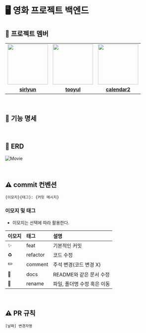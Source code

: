 # 🖥 영화 프로젝트 백엔드


## 🤖 프로젝트 멤버

<table>
 <tr>
    <td align="center"><a href="https://github.com/sirlyun"><img src="https://avatars.githubusercontent.com/sirlyun" width="130px;" alt=""></a></td>
    <td align="center"><a href="https://github.com/tooyul"><img src="https://avatars.githubusercontent.com/tooyul" width="130px;" alt=""></a></td>
    <td align="center"><a href="https://github.com/calendar2"><img src="https://avatars.githubusercontent.com/calendar2" width="130px;" alt=""></a></td>
  </tr>
  <tr>
    <td align="center"><a href="https://github.com/sirlyun"><b>sirlyun</b></a></td>
    <td align="center"><a href="https://github.com/tooyul"><b>tooyul</b></a></td>
    <td align="center"><a href="https://github.com/calendar2"><b>calendar2</b></a></td>
  </tr>
</table>

<br/>


## 📌 기능 명세

<br/>

## 💾 ERD

![Movie](https://github.com/movie-team/BackEnd/assets/116432941/853afd17-ce96-4b4c-9345-105f86d30cb3)

<br/>

## ⚠️ commit 컨벤션

```
{이모지}{태그}: {커밋 메시지}
```

### 이모지 및 태그

- 이모지는 선택에 따라 활용한다.

| 이모지 | 태그       | 설명                      |
|:----|:---------|:------------------------|
| ✨   | feat    | 기본적인 커밋             |
| ♻️  | refactor | 코드 수정                |
| ✏️  | comment  | 주석 변경(코드 변경 X) |
| 📝  | docs     | README와 같은 문서 수정        |
| 🚚  | rename   | 파일, 폴더명 수정 혹은 이동        |


<br/>

## ⚠️ PR 규칙

```
[날짜] 변경자명
```


<br/>

